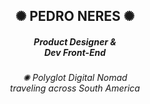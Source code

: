 <div align="center">
  <h2> ✺ PEDRO NERES ✺ </h2>
  <h5>Product Designer &<br>
    Dev Front-End</h5>
  <h6>✺ Polyglot Digital Nomad<br>traveling across South America</h6>
</div>
